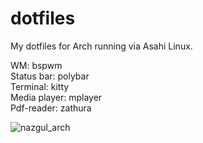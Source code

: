 # dotfiles
My dotfiles for Arch running via Asahi Linux.

WM: bspwm  
Status bar: polybar  
Terminal: kitty   
Media player: mplayer   
Pdf-reader: zathura 

![nazgul_arch](https://user-images.githubusercontent.com/95000922/160241198-e481d251-01dc-4d5f-af09-bb45edb6a907.png)
